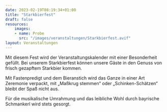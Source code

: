 ```yaml
---
date: 2023-02-19T08:19:34+01:00
title: "Starkbierfest"
draft: false
resources:
    images:
    - name: Probe
      src: "/images/veranstaltungen/Starkbierfest.avif"
layout: Veranstaltungen
---
```

Mit diesem Fest wird der Veranstaltungskalender mit einer Besonderheit gefüllt. 
Bei unserem Starkbierfest können unsere Gäste in den Genuss von frisch gezapftem Starkbier kommen.

Mit Fastenpredigt und dem Bieranstich wird das Ganze in einer Art Zeremonie verpackt, mit „Maßkrug stemmen“ oder „Schinken-Schätzen“ bleibt der Spaß nicht aus.

Für die musikalische Umrahmung und das leibliche Wohl durch bayrische Schmankerl wird stets gesorgt.